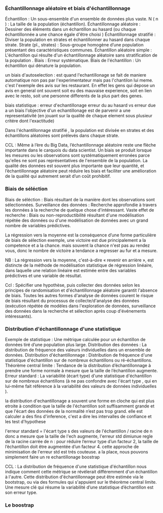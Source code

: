 

### Échantillonnage aléatoire et biais d'échantillonnage

Échantillon : Un sous-ensemble d'un ensemble de données plus vaste.
N ( n ) : La taille de la population (échantillon).
Échantillonnage aléatoire : Dessiner des éléments dans un échantillon au hasard (ou chaque échantillonnée a une chance égale d'être choisi )
Échantillonnage stratifié : Diviser la population en strates et échantillonner au hasard dans chaque strate.
Strate (pl., strates) : Sous-groupe homogène d’une population présentant des caractéristiques communes.
Échantillon aléatoire simple : L'échantillon qui résulte d'un échantillonnage aléatoire sans stratification de la population .
Biais : Erreur systématique.
Biais de l'échantillon : Un échantillon qui dénature la population.

un biais d'autoselection : est quand l'echantillonage se fait de maniere automatique non pas par l'experimentateur mais pas l'chantilon lui meme. c'est
l'exemple des avis sur les restaurant. En effet les gens qui depose un avis en general ont souvent soit eu des mauvaise experience, soit en lien avec le resto, soit une personne differents de la plus
part des genes. 

biais statistique : erreur d'echantillonage
erreur du au hasard vs erreur due a un biais
l'objective d'un echantillonage est de parvenir a une representativité (en jouant sur la qualité de chaque element sous plusieur critére dont l'exactitude)

Dans l'échantillonnage stratifié , la population est divisée en strates et des échantillons aléatoires sont prélevés dans chaque strate.

CCL : 
Même à l’ère du Big Data, l’échantillonnage aléatoire reste une flèche importante dans le carquois du data scientist.
Un biais se produit lorsque les mesures ou les observations sont systématiquement erronées parce qu'elles ne sont pas représentatives de l'ensemble de la population.
La qualité des données est souvent plus importante que leur quantité, et l’échantillonnage aléatoire peut réduire les biais et faciliter une amélioration de la qualité qui autrement serait d’un coût prohibitif.

### Biais de séléction

Biais de séléction : Biais résultant de la manière dont les observations sont sélectionnées.
Surveillance des données : Recherche approfondie à travers les données à la recherche de quelque chose d'intéressant.
Vaste effet de recherche : Biais ou non-reproductibilité résultant d'une modélisation répétée des données ou d'une modélisation de données avec un grand nombre de variables prédictives.

La régression vers la moyenne est la conséquence d’une forme particulière de biais de sélection
exemple, une victoire est due principalement a la competence et a la chance. mais souvent la chance n'est pas au rendez vous, donc le nombre de victoire a tendance a regresser au fur et a mesure.

NB : La régression vers la moyenne, c'est-à-dire « revenir en arrière », est distincte de la méthode de modélisation statistique de régression linéaire, dans laquelle une relation linéaire est estimée entre des variables prédictives et une variable de résultat.

Ccl : 
Spécifier une hypothèse, puis collecter des données selon les principes de randomisation et d'échantillonnage aléatoire garantit l'absence de biais.
Toutes les autres formes d'analyse de données courent le risque de biais résultant du processus de collecte/d'analyse des données (exécution répétée de modèles dans l'exploration de données, surveillance des données dans la recherche et sélection après coup d'événements intéressants).


### Distribution d'échantillonnage d'une statistique

Exemple de statistique : Une métrique calculée pour un échantillon de données tiré d’une population plus large.
Distribution des données : La distribution de fréquence des valeurs individuelles dans un ensemble de données.
Distribution d'échantillonnage : Distribution de fréquence d'une statistique d'échantillon sur de nombreux échantillons ou ré-échantillons.
Théorème central limite : Tendance de la distribution d’échantillonnage à prendre une forme normale à mesure que la taille de l’échantillon augmente.
Erreur standard : La variabilité (écart type) d'une statistique d'échantillon sur de nombreux échantillons (à ne pas confondre avec l'écart type , qui en lui-même fait référence à la variabilité des valeurs de données individuelles ).

la distribution d'echantillonage a souvent une forme en cloche qui est plus etroite  à condition que la taille de l'échantillon soit suffisamment grande et que l'écart des données de la normalité n’est pas trop grand.
elle est calculer a des fins d'inference, c'est a dire les intervalles de confiance et les test d'hypothese

l'erreur standard = l'écart type s des valeurs de l'échantillon / racine de n
donc a mesure que la taille de l'ech augmente, l'erreur std dimiunue
regle de la racine carrée de n : pour réduire l’erreur type d’un facteur 2, la taille de l’échantillon doit être augmentée d’un facteur 4.
cette approche de minimisation de l'erreur std est trés couteuse. a la place, nous pouvons simplement faire un re echantillonage boostrap

CCL : 
La distribution de fréquence d'une statistique d'échantillon nous indique comment cette métrique se révélerait différemment d'un échantillon à l'autre.
Cette distribution d'échantillonnage peut être estimée via le bootstrap, ou via des formules qui s'appuient sur le théorème central limite.
Une mesure clé qui résume la variabilité d’une statistique d’échantillon est son erreur type.

### Le boostrap












